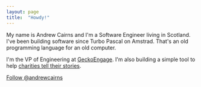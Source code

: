 ```yaml
---
layout: page
title:  "Howdy!"
---
```


My name is Andrew Cairns and I'm a Software Engineer living in Scotland. I've been building software since Turbo Pascal on Amstrad. That's an old programming language for an old computer.

I'm the VP of Engineering at [GeckoEngage](https://geckoengage.com). I'm also building a simple tool to help [charities tell their stories](http://trypatchwork.com).

<a href="https://twitter.com/andrewcairns?ref_src=twsrc%5Etfw" class="twitter-follow-button" data-show-count="false" data-size="large">Follow @andrewcairns</a><script async src="https://platform.twitter.com/widgets.js" charset="utf-8"></script>